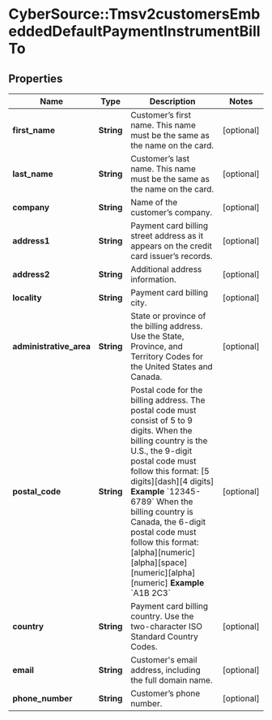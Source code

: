 # CyberSource::Tmsv2customersEmbeddedDefaultPaymentInstrumentBillTo

## Properties
Name | Type | Description | Notes
------------ | ------------- | ------------- | -------------
**first_name** | **String** | Customer’s first name. This name must be the same as the name on the card.  | [optional] 
**last_name** | **String** | Customer’s last name. This name must be the same as the name on the card.  | [optional] 
**company** | **String** | Name of the customer’s company.  | [optional] 
**address1** | **String** | Payment card billing street address as it appears on the credit card issuer’s records.  | [optional] 
**address2** | **String** | Additional address information.  | [optional] 
**locality** | **String** | Payment card billing city.  | [optional] 
**administrative_area** | **String** | State or province of the billing address. Use the State, Province, and Territory Codes for the United States and Canada.  | [optional] 
**postal_code** | **String** | Postal code for the billing address. The postal code must consist of 5 to 9 digits.  When the billing country is the U.S., the 9-digit postal code must follow this format: [5 digits][dash][4 digits]  **Example** &#x60;12345-6789&#x60;  When the billing country is Canada, the 6-digit postal code must follow this format: [alpha][numeric][alpha][space][numeric][alpha][numeric]  **Example** &#x60;A1B 2C3&#x60;  | [optional] 
**country** | **String** | Payment card billing country. Use the two-character ISO Standard Country Codes.  | [optional] 
**email** | **String** | Customer&#39;s email address, including the full domain name.  | [optional] 
**phone_number** | **String** | Customer’s phone number.  | [optional] 


